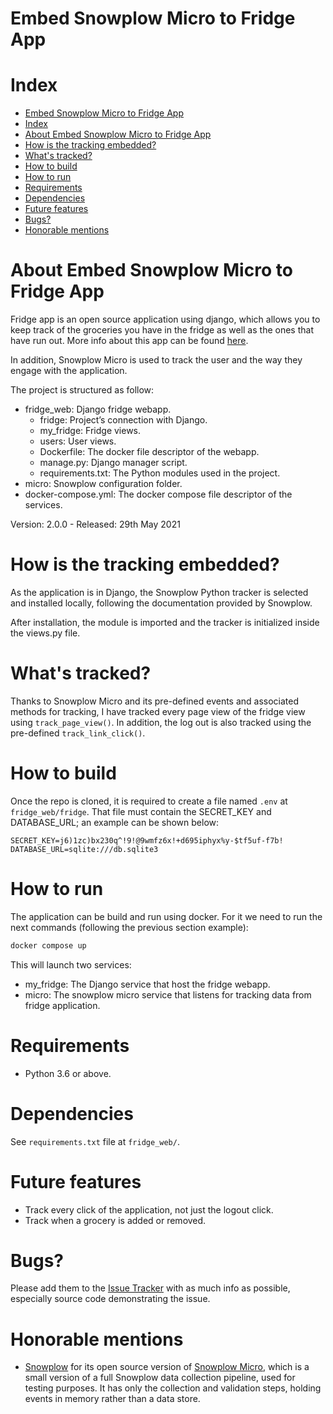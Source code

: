 Embed Snowplow Micro to Fridge App
=======

# Index

- [Embed Snowplow Micro to Fridge App](#embed-snowplow-micro-to-fridge-app)
- [Index](#index)
- [About Embed Snowplow Micro to Fridge App](#about-embed-snowplow-micro-to-fridge-app)
- [How is the tracking embedded?](#how-is-the-tracking-embedded)
- [What's tracked?](#whats-tracked)
- [How to build](#how-to-build)
- [How to run](#how-to-run)
- [Requirements](#requirements)
- [Dependencies](#dependencies)
- [Future features](#future-features)
- [Bugs?](#bugs)
- [Honorable mentions](#honorable-mentions)

# About Embed Snowplow Micro to Fridge App

Fridge app is an open source application using django, which allows you to keep track of the groceries you have in the fridge as well as the ones that have run out. More info about this app can be found [here](https://github.com/logiflo/fridge-django).

In addition, Snowplow Micro is used to track the user and the way they engage with the application.

The project is structured as follow:

- fridge_web: Django fridge webapp.
  - fridge: Project’s connection with Django.
  - my_fridge: Fridge views.
  - users: User views.
  - Dockerfile: The docker file descriptor of the webapp.
  - manage.py: Django manager script.
  - requirements.txt: The Python modules used in the project.
- micro: Snowplow configuration folder.
- docker-compose.yml: The docker compose file descriptor of the services.

Version: 2.0.0 - Released: 29th May 2021

# How is the tracking embedded?

As the application is in Django, the Snowplow Python tracker is selected and installed locally, following the documentation provided by Snowplow.

After installation, the module is imported and the tracker is initialized inside the views.py file.

# What's tracked?

Thanks to Snowplow Micro and its pre-defined events and associated methods for tracking, I have tracked every page view of the fridge view using `track_page_view()`. In addition, the log out is also tracked using the pre-defined `track_link_click()`.

# How to build

Once the repo is cloned, it is required to create a file named `.env` at `fridge_web/fridge`. That file must contain the SECRET_KEY and DATABASE_URL; an example can be shown below:

```
SECRET_KEY=j6)1zc)bx230q^!9!@9wmfz6x!+d695iphyx%y-$tf5uf-f7b!
DATABASE_URL=sqlite:///db.sqlite3
```

# How to run

The application can be build and run using docker. For it we need to run
the next commands (following the previous section example):

```bash
docker compose up
```

This will launch two services:

- my_fridge: The Django service that host the fridge webapp.
- micro: The snowplow micro service that listens for tracking data from fridge application.

# Requirements

- Python 3.6 or above.


# Dependencies

See `requirements.txt` file at `fridge_web/`.

# Future features

- Track every click of the application, not just the logout click.
- Track when a grocery is added or removed.

# Bugs?

Please add them to the [Issue Tracker][issues] with as much info as possible, especially source code demonstrating the issue.

# Honorable mentions

- [Snowplow](https://snowplowanalytics.com/) for its open source version of [Snowplow Micro](https://github.com/snowplow-incubator/snowplow-micro), which is a small version of a full Snowplow data collection pipeline, used for testing purposes. It has only the collection and validation steps, holding events in memory rather than a data store.

[issues]: https://github.com/logiflo/snowplow-embeded-fridge/issues